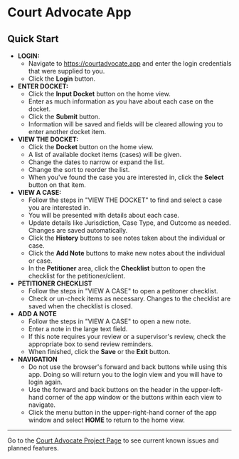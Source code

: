 # Court Advocate App
## Quick Start
* **LOGIN:**
  * Navigate to https://courtadvocate.app and enter the login credentials that were supplied to you.
  * Click the **Login** button.
* **ENTER DOCKET:** 
  * Click the **Input Docket** button on the home view.
  * Enter as much information as you have about each case on the docket.
  * Click the **Submit** button.
  * Information will be saved and fields will be cleared allowing you to enter another docket item.
* **VIEW THE DOCKET:**
  * Click the **Docket** button on the home view.
  * A list of available docket items (cases) will be given.
  * Change the dates to narrow or expand the list.
  * Change the sort to reorder the list.
  * When you've found the case you are interested in, click the **Select** button on that item.
* **VIEW A CASE:**
  * Follow the steps in "VIEW THE DOCKET" to find and select a case you are interested in.
  * You will be presented with details about each case.
  * Update details like Jurisdiction, Case Type, and Outcome as needed. Changes are saved automatically.
  * Click the **History** buttons to see notes taken about the individual or case.
  * Click the **Add Note** buttons to make new notes about the individual or case.
  * In the **Petitioner** area, click the **Checklist** button to open the checklist for the petitioner/client.
* **PETITIONER CHECKLIST**
  * Follow the steps in "VIEW A CASE" to open a petitoner checklist.
  * Check or un-check items as necessary. Changes to the checklist are saved when the checklist is closed.
* **ADD A NOTE**
  * Follow the steps in "VIEW A CASE" to open a new note.
  * Enter a note in the large text field.
  * If this note requires your review or a supervisor's review, check the appropriate box to send review reminders.
  * When finished, click the **Save** or the **Exit** button.
* **NAVIGATION**
  * Do not use the browser's forward and back buttons while using this app. Doing so will return you to the login view and you will have to login again.
  * Use the forward and back buttons on the header in the upper-left-hand corner of the app window or the buttons within each view to navigate.
  * Click the menu button in the upper-right-hand corner of the app window and select **HOME** to return to the home view.
---
Go to the [Court Advocate Project Page](https://github.com/users/poxley/projects/1) to see current known issues and planned features.
